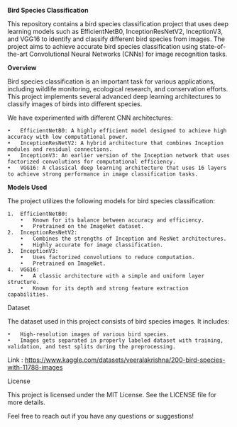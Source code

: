 **Bird Species Classification**

This repository contains a bird species classification project that uses deep learning models such as EfficientNetB0, InceptionResNetV2, InceptionV3, and VGG16 to identify and classify different bird species from images. The project aims to achieve accurate bird species classification using state-of-the-art Convolutional Neural Networks (CNNs) for image recognition tasks.


**Overview**

Bird species classification is an important task for various applications, including wildlife monitoring, ecological research, and conservation efforts. This project implements several advanced deep learning architectures to classify images of birds into different species.

We have experimented with different CNN architectures:

	•	EfficientNetB0: A highly efficient model designed to achieve high accuracy with low computational power.
	•	InceptionResNetV2: A hybrid architecture that combines Inception modules and residual connections.
	•	InceptionV3: An earlier version of the Inception network that uses factorized convolutions for computational efficiency.
	•	VGG16: A classical deep learning architecture that uses 16 layers to achieve strong performance in image classification tasks.

**Models Used**

The project utilizes the following models for bird species classification:

	1.	EfficientNetB0:
        •	Known for its balance between accuracy and efficiency.
        •	Pretrained on the ImageNet dataset.
	2.	InceptionResNetV2:
        •	Combines the strengths of Inception and ResNet architectures.
        •	Highly accurate for image classification.
	3.	InceptionV3:
        •	Uses factorized convolutions to reduce computation.
        •	Pretrained on ImageNet.
	4.	VGG16:
        •	A classic architecture with a simple and uniform layer structure.
        •	Known for its depth and strong feature extraction capabilities.


Dataset

The dataset used in this project consists of bird species images. It includes:

	•	High-resolution images of various bird species.
	•	Images gets separated in properly labeled dataset with training, validation, and test splits during the preprocessing.

Link : https://www.kaggle.com/datasets/veeralakrishna/200-bird-species-with-11788-images


License

This project is licensed under the MIT License. See the LICENSE file for more details.

Feel free to reach out if you have any questions or suggestions!